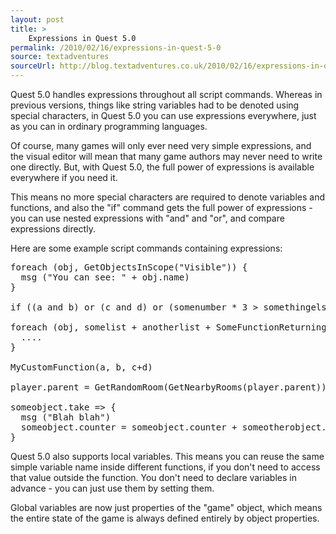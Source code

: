 ```yaml
---
layout: post
title: >
    Expressions in Quest 5.0
permalink: /2010/02/16/expressions-in-quest-5-0
source: textadventures
sourceUrl: http://blog.textadventures.co.uk/2010/02/16/expressions-in-quest-5-0/
---
```

<p>Quest 5.0 handles expressions throughout all script commands. Whereas in previous versions, things like string variables had to be denoted using special characters, in Quest 5.0 you can use expressions everywhere, just as you can in ordinary programming languages.</p>

<p>Of course, many games will only ever need very simple expressions, and the visual editor will mean that many game authors may never need to write one directly. But, with Quest 5.0, the full power of expressions is available everywhere if you need it.</p>

<p>This means no more special characters are required to denote variables and functions, and also the "if" command gets the full power of expressions - you can use nested expressions with "and" and "or", and compare expressions directly.</p>

<p>Here are some example script commands containing expressions:</p>

<pre>
foreach (obj, GetObjectsInScope("Visible")) {
  msg ("You can see: " + obj.name)
}

if ((a and b) or (c and d) or (somenumber * 3 &gt; somethingelse)) { .... }

foreach (obj, somelist + anotherlist + SomeFunctionReturningAList(blah)) {
  ....
}

MyCustomFunction(a, b, c+d)

player.parent = GetRandomRoom(GetNearbyRooms(player.parent))

someobject.take =&gt; {
  msg ("Blah blah")
  someobject.counter = someobject.counter + someotherobject.someproperty
}
</pre>

<p>Quest 5.0 also supports local variables. This means you can reuse the same simple variable name inside different functions, if you don't need to access that value outside the function. You don't need to declare variables in advance - you can just use them by setting them.</p>

<p>Global variables are now just properties of the "game" object, which means the entire state of the game is always defined entirely by object properties.</p>

